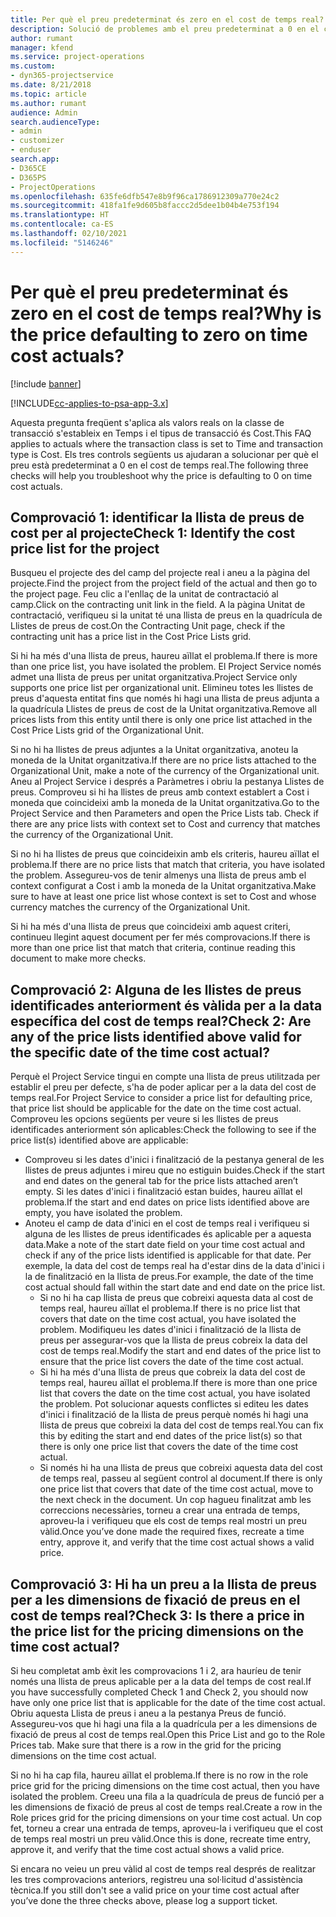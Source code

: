 ```yaml
---
title: Per què el preu predeterminat és zero en el cost de temps real?
description: Solució de problemes amb el preu predeterminat a 0 en el cost de temps real.
author: rumant
manager: kfend
ms.service: project-operations
ms.custom:
- dyn365-projectservice
ms.date: 8/21/2018
ms.topic: article
ms.author: rumant
audience: Admin
search.audienceType:
- admin
- customizer
- enduser
search.app:
- D365CE
- D365PS
- ProjectOperations
ms.openlocfilehash: 635fe6dfb547e8b9f96ca1786912309a770e24c2
ms.sourcegitcommit: 418fa1fe9d605b8faccc2d5dee1b04b4e753f194
ms.translationtype: HT
ms.contentlocale: ca-ES
ms.lasthandoff: 02/10/2021
ms.locfileid: "5146246"
---
```

# <a name="why-is-the-price-defaulting-to-zero-on-time-cost-actuals"></a><span data-ttu-id="64956-103">Per què el preu predeterminat és zero en el cost de temps real?</span><span class="sxs-lookup"><span data-stu-id="64956-103">Why is the price defaulting to zero on time cost actuals?</span></span>

[!include [banner](../includes/psa-now-project-operations.md)]

[!INCLUDE[cc-applies-to-psa-app-3.x](../includes/cc-applies-to-psa-app-3x.md)]

<span data-ttu-id="64956-104">Aquesta pregunta freqüent s'aplica als valors reals on la classe de transacció s'estableix en Temps i el tipus de transacció és Cost.</span><span class="sxs-lookup"><span data-stu-id="64956-104">This FAQ applies to actuals where the transaction class is set to Time and transaction type is Cost.</span></span> <span data-ttu-id="64956-105">Els tres controls següents us ajudaran a solucionar per què el preu està predeterminat a 0 en el cost de temps real.</span><span class="sxs-lookup"><span data-stu-id="64956-105">The following three checks will help you troubleshoot why the price is defaulting to 0 on time cost actuals.</span></span>
 
## <a name="check-1-identify-the-cost-price-list-for-the-project"></a><span data-ttu-id="64956-106">Comprovació 1: identificar la llista de preus de cost per al projecte</span><span class="sxs-lookup"><span data-stu-id="64956-106">Check 1: Identify the cost price list for the project</span></span>

<span data-ttu-id="64956-107">Busqueu el projecte des del camp del projecte real i aneu a la pàgina del projecte.</span><span class="sxs-lookup"><span data-stu-id="64956-107">Find the project from the project field of the actual and then go to the project page.</span></span> <span data-ttu-id="64956-108">Feu clic a l'enllaç de la unitat de contractació al camp.</span><span class="sxs-lookup"><span data-stu-id="64956-108">Click on the contracting unit link in the field.</span></span> <span data-ttu-id="64956-109">A la pàgina Unitat de contractació, verifiqueu si la unitat té una llista de preus en la quadrícula de Llistes de preus de cost.</span><span class="sxs-lookup"><span data-stu-id="64956-109">On the Contracting Unit page, check if the contracting unit has a price list in the Cost Price Lists grid.</span></span>

<span data-ttu-id="64956-110">Si hi ha més d'una llista de preus, haureu aïllat el problema.</span><span class="sxs-lookup"><span data-stu-id="64956-110">If there is more than one price list, you have isolated the problem.</span></span> <span data-ttu-id="64956-111">El Project Service només admet una llista de preus per unitat organitzativa.</span><span class="sxs-lookup"><span data-stu-id="64956-111">Project Service only supports one price list per organizational unit.</span></span> <span data-ttu-id="64956-112">Elimineu totes les llistes de preus d'aquesta entitat fins que només hi hagi una llista de preus adjunta a la quadrícula Llistes de preus de cost de la Unitat organitzativa.</span><span class="sxs-lookup"><span data-stu-id="64956-112">Remove all prices lists from this entity until there is only one price list attached in the Cost Price Lists grid of the Organizational Unit.</span></span>

<span data-ttu-id="64956-113">Si no hi ha llistes de preus adjuntes a la Unitat organitzativa, anoteu la moneda de la Unitat organitzativa.</span><span class="sxs-lookup"><span data-stu-id="64956-113">If there are no price lists attached to the Organizational Unit, make a note of the currency of the Organizational unit.</span></span> <span data-ttu-id="64956-114">Aneu al Project Service i després a Paràmetres i obriu la pestanya Llistes de preus. Comproveu si hi ha llistes de preus amb context establert a Cost i moneda que coincideixi amb la moneda de la Unitat organitzativa.</span><span class="sxs-lookup"><span data-stu-id="64956-114">Go to the Project Service and then Parameters and open the Price Lists tab. Check if there are any price lists with context set to Cost and currency that matches the currency of the Organizational Unit.</span></span>
 
<span data-ttu-id="64956-115">Si no hi ha llistes de preus que coincideixin amb els criteris, haureu aïllat el problema.</span><span class="sxs-lookup"><span data-stu-id="64956-115">If there are no price lists that match that criteria, you have isolated the problem.</span></span> <span data-ttu-id="64956-116">Assegureu-vos de tenir almenys una llista de preus amb el context configurat a Cost i amb la moneda de la Unitat organitzativa.</span><span class="sxs-lookup"><span data-stu-id="64956-116">Make sure to have at least one price list whose context is set to Cost and whose currency matches the currency of the Organizational Unit.</span></span>

<span data-ttu-id="64956-117">Si hi ha més d'una llista de preus que coincideixi amb aquest criteri, continueu llegint aquest document per fer més comprovacions.</span><span class="sxs-lookup"><span data-stu-id="64956-117">If there is more than one price list that match that criteria, continue reading this document to make more checks.</span></span>

## <a name="check-2-are-any-of-the-price-lists-identified-above-valid-for-the-specific-date-of-the-time-cost-actual"></a><span data-ttu-id="64956-118">Comprovació 2: Alguna de les llistes de preus identificades anteriorment és vàlida per a la data específica del cost de temps real?</span><span class="sxs-lookup"><span data-stu-id="64956-118">Check 2: Are any of the price lists identified above valid for the specific date of the time cost actual?</span></span>

<span data-ttu-id="64956-119">Perquè el Project Service tingui en compte una llista de preus utilitzada per establir el preu per defecte, s'ha de poder aplicar per a la data del cost de temps real.</span><span class="sxs-lookup"><span data-stu-id="64956-119">For Project Service to consider a price list for defaulting price, that price list should be applicable for the date on the time cost actual.</span></span> <span data-ttu-id="64956-120">Comproveu les opcions següents per veure si les llistes de preus identificades anteriorment són aplicables:</span><span class="sxs-lookup"><span data-stu-id="64956-120">Check the following to see if the price list(s) identified above are applicable:</span></span>

- <span data-ttu-id="64956-121">Comproveu si les dates d'inici i finalització de la pestanya general de les llistes de preus adjuntes i mireu que no estiguin buides.</span><span class="sxs-lookup"><span data-stu-id="64956-121">Check if the start and end dates on the general tab for the price lists attached aren’t empty.</span></span> <span data-ttu-id="64956-122">Si les dates d'inici i finalització estan buides, haureu aïllat el problema.</span><span class="sxs-lookup"><span data-stu-id="64956-122">If the start and end dates on price lists identified above are empty, you have isolated the problem.</span></span> 
- <span data-ttu-id="64956-123">Anoteu el camp de data d'inici en el cost de temps real i verifiqueu si alguna de les llistes de preus identificades és aplicable per a aquesta data.</span><span class="sxs-lookup"><span data-stu-id="64956-123">Make a note of the start date field on your time cost actual and check if any of the price lists identified is applicable for that date.</span></span> <span data-ttu-id="64956-124">Per exemple, la data del cost de temps real ha d'estar dins de la data d'inici i la de finalització en la llista de preus.</span><span class="sxs-lookup"><span data-stu-id="64956-124">For example, the date of the time cost actual should fall within the start date and end date on the price list.</span></span> 
    - <span data-ttu-id="64956-125">Si no hi ha cap llista de preus que cobreixi aquesta data al cost de temps real, haureu aïllat el problema.</span><span class="sxs-lookup"><span data-stu-id="64956-125">If there is no price list that covers that date on the time cost actual, you have isolated the problem.</span></span> <span data-ttu-id="64956-126">Modifiqueu les dates d'inici i finalització de la llista de preus per assegurar-vos que la llista de preus cobreix la data del cost de temps real.</span><span class="sxs-lookup"><span data-stu-id="64956-126">Modify the start and end dates of the price list to ensure that the price list covers the date of the time cost actual.</span></span> 
    - <span data-ttu-id="64956-127">Si hi ha més d'una llista de preus que cobreix la data del cost de temps real, haureu aïllat el problema.</span><span class="sxs-lookup"><span data-stu-id="64956-127">If there is more than one price list that covers the date on the time cost actual, you have isolated the problem.</span></span> <span data-ttu-id="64956-128">Pot solucionar aquests conflictes si editeu les dates d'inici i finalització de la llista de preus perquè només hi hagi una llista de preus que cobreixi la data del cost de temps real.</span><span class="sxs-lookup"><span data-stu-id="64956-128">You can fix this by editing the start and end dates of the price list(s) so that there is only one price list that covers the date of the time cost actual.</span></span> 
    - <span data-ttu-id="64956-129">Si només hi ha una llista de preus que cobreixi aquesta data del cost de temps real, passeu al següent control al document.</span><span class="sxs-lookup"><span data-stu-id="64956-129">If there is only one price list that covers that date of the time cost actual, move to the next check in the document.</span></span>
<span data-ttu-id="64956-130">Un cop hagueu finalitzat amb les correccions necessàries, torneu a crear una entrada de temps, aproveu-la i verifiqueu que els cost de temps real mostri un preu vàlid.</span><span class="sxs-lookup"><span data-stu-id="64956-130">Once you’ve done made the required fixes, recreate a time entry, approve it, and verify that the time cost actual shows a valid price.</span></span>

## <a name="check-3-is-there-a-price-in-the-price-list-for-the-pricing-dimensions-on-the-time-cost-actual"></a><span data-ttu-id="64956-131">Comprovació 3: Hi ha un preu a la llista de preus per a les dimensions de fixació de preus en el cost de temps real?</span><span class="sxs-lookup"><span data-stu-id="64956-131">Check 3: Is there a price in the price list for the pricing dimensions on the time cost actual?</span></span>

<span data-ttu-id="64956-132">Si heu completat amb èxit les comprovacions 1 i 2, ara hauríeu de tenir només una llista de preus aplicable per a la data del temps de cost real.</span><span class="sxs-lookup"><span data-stu-id="64956-132">If you have successfully completed Check 1 and Check 2, you should now have only one price list that is applicable for the date of the time cost actual.</span></span> <span data-ttu-id="64956-133">Obriu aquesta Llista de preus i aneu a la pestanya Preus de funció. Assegureu-vos que hi hagi una fila a la quadrícula per a les dimensions de fixació de preus al cost de temps real.</span><span class="sxs-lookup"><span data-stu-id="64956-133">Open this Price List and go to the Role Prices tab. Make sure that there is a row in the grid for the pricing dimensions on the time cost actual.</span></span>

<span data-ttu-id="64956-134">Si no hi ha cap fila, haureu aïllat el problema.</span><span class="sxs-lookup"><span data-stu-id="64956-134">If there is no row in the role price grid for the pricing dimensions on the time cost actual, then you have isolated the problem.</span></span> <span data-ttu-id="64956-135">Creeu una fila a la quadrícula de preus de funció per a les dimensions de fixació de preus al cost de temps real.</span><span class="sxs-lookup"><span data-stu-id="64956-135">Create a row in the Role prices grid for the pricing dimensions on your time cost actual.</span></span> <span data-ttu-id="64956-136">Un cop fet, torneu a crear una entrada de temps, aproveu-la i verifiqueu que el cost de temps real mostri un preu vàlid.</span><span class="sxs-lookup"><span data-stu-id="64956-136">Once this is done, recreate time entry, approve it, and verify that the time cost actual shows a valid price.</span></span>
 
<span data-ttu-id="64956-137">Si encara no veieu un preu vàlid al cost de temps real després de realitzar les tres comprovacions anteriors, registreu una sol·licitud d'assistència tècnica.</span><span class="sxs-lookup"><span data-stu-id="64956-137">If you still don't see a valid price on your time cost actual after you’ve done the three checks above, please log a support ticket.</span></span>




